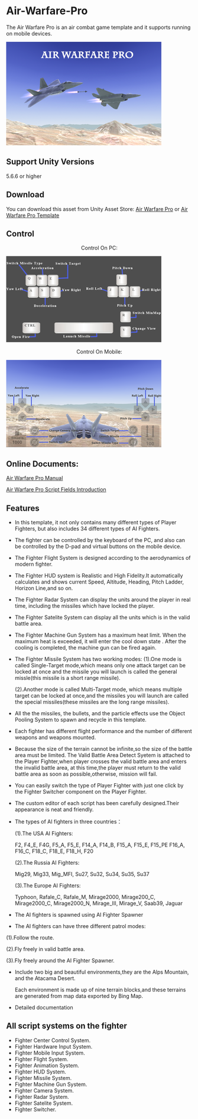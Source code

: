 # Air-Warfare-Pro

The Air Warfare Pro is an air combat game template and it supports running on mobile devices.

![image](https://github.com/swordmaster003/Air-Warfare-Pro/blob/master/Screenshots/Cover.png)

## Support Unity Versions

5.6.6 or higher

## Download

You can download this asset from Unity Asset Store:
[Air Warfare Pro](https://assetstore.unity.com/packages/templates/systems/air-warfare-pro-159371)
or [Air Warfare Pro Template](https://assetstore.unity.com/packages/templates/systems/air-warfare-pro-template-153887)

## Control

<center>Control On PC:</center>

![image](https://github.com/swordmaster003/Air-Warfare-Pro/blob/master/Screenshots/ControlOnPC.png)

<center>Control On Mobile:</center>

![image](https://github.com/swordmaster003/Air-Warfare-Pro/blob/master/Screenshots/ControlOnMobile.png)

## Online Documents:

[Air Warfare Pro Manual](https://www.swordmaster.info/documents/unity-assets-documents/air-warfare-pro-manual-document/)

[Air Warfare Pro Script Fields Introduction](https://www.swordmaster.info/documents/unity-assets-documents/air-warfare-pro-script-fields-introduction/)

## Features

- In this template, it not only contains many different types of Player Fighters, but also includes 34 different types of AI Fighters.

- The fighter can be controlled by the keyboard of the PC, and also can be controlled by the D-pad and virtual buttons on the mobile device.

- The Fighter Flight System is designed according to the aerodynamics of modern fighter.

- The Fighter HUD system is Realistic and High Fidelity.It automatically calculates and shows current Speed, Altitude, Heading, Pitch Ladder, Horizon Line,and so on.

- The Fighter Radar System can display the units around the player in real time, including the missiles which have locked the player.

- The Fighter Satelite System can display all the units which is in the valid battle area.

- The Fighter Machine Gun System has a maximum heat limit. When the maximum heat is exceeded, it will enter the cool down state . After the cooling is completed, the machine gun can be fired again.

- The Fighter Missile System has two working modes:
   (1).One mode is called Single-Target mode,which means only one attack target can be locked at once and the missile you will launch is called the general missle(this missile is a short range missile). 

   (2).Another mode is called Multi-Target mode, which means multiple target can be locked at once,and the missiles you will launch are called the special missiles(these missiles are the long range missiles).

- All the the missiles, the bullets, and the particle effects use the Object Pooling System to spawn and recycle in this template.

- Each fighter has different flight performance and the number of different weapons and weapons mounted.

- Because the size of the terrain cannot be infinite,so the size of the battle area must be limited.
The Valid Battle Area Detect Syetem is attached to the Player Fighter,when player crosses the valid battle area and enters the invalid battle area, at this time,the player must return to the valid battle area as soon as possible,otherwise, mission will fail.

- You can easily switch the type of Player Fighter with just one click by the Fighter Switcher component on the Player Fighter. 

- The custom editor of each script has been carefully designed.Their appearance is neat and friendly.

- The types of AI fighters in three countries：

  (1).The USA AI Fighters:
  
   F2, F4_E, F4G, F5_A, F5_E, F14_A, F14_B, F15_A, F15_E, F15_PE F16_A, F16_C, F18_C, F18_E, F18_H, F20

  (2).The Russia AI Fighters:
  
   Mig29, Mig33, Mig_MFI, Su27, Su32, Su34, Su35, Su37

  (3).The Europe AI Fighters:
  
  Typhoon, Rafale_C, Rafale_M, Mirage2000, Mirage200_C, Mirage2000_C, Mirage2000_N, Mirage_III, Mirage_V, Saab39, Jaguar

 - The AI fighters is spawned using AI Fighter Spawner

 - The AI fighters can have three different patrol modes:
 
  (1).Follow the route.
  
  (2).Fly freely in valid battle area.
  
  (3).Fly freely around the AI Fighter Spawner.

 - Include two big and beautiful environments,they are the Alps Mountain, and the Atacama Desert.
 
   Each environment is made up of nine terrain blocks,and these terrains are generated from map data exported by Bing Map.

 - Detailed documentation


## All script systems on the fighter

 - Fighter Center Control System.
 - Fighter Hardware Input System.
 - Fighter Mobile Input System.
 - Fighter Flight System.
 - Fighter Animation System.
 - Fighter HUD System.
 - Fighter Missile System.
 - Fighter Machine Gun System.
 - Fighter Camera System.
 - Fighter Radar System.
 - Fighter Satelite System.
 - Fighter Switcher.

